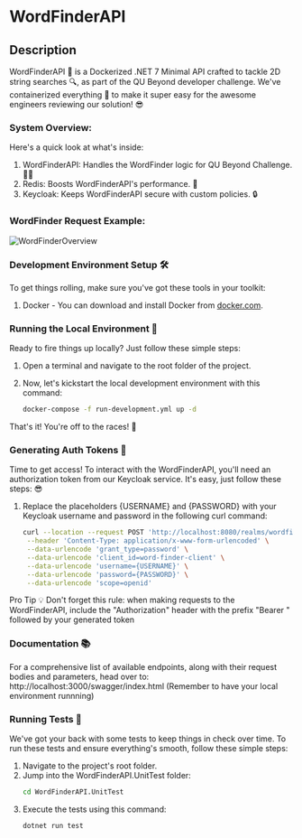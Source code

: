 # WordFinderAPI

## Description 

WordFinderAPI 🚀 is a Dockerized .NET 7 Minimal API crafted to tackle 2D string searches 🔍, as part of the QU Beyond developer challenge. We've containerized everything 🐳 to make it super easy for the awesome engineers reviewing our solution! 😎

### System Overview:

Here's a quick look at what's inside:

1. WordFinderAPI: Handles the WordFinder logic for QU Beyond Challenge. 🧙‍♂️
2. Redis: Boosts WordFinderAPI's performance. 🚀
3. Keycloak: Keeps WordFinderAPI secure with custom policies. 🔒

###  WordFinder Request Example:

![WordFinderOverview](https://github.com/EleazarTracana/WordFinderAPI/assets/48774395/05e98476-4b0c-4472-9039-6ed76eb88228)

### Development Environment Setup 🛠️

To get things rolling, make sure you've got these tools in your toolkit:

1. Docker - You can download and install Docker from [docker.com](https://www.docker.com/products/docker-desktop).

### Running the Local Environment 🚀

Ready to fire things up locally? Just follow these simple steps:

1. Open a terminal and navigate to the root folder of the project.

2. Now, let's kickstart the local development environment with this command:

   ```bash
   docker-compose -f run-development.yml up -d
That's it! You're off to the races! 🏁
### Generating Auth Tokens 🚀

Time to get access! To interact with the WordFinderAPI, you'll need an authorization token from our Keycloak service. It's easy, just follow these steps: 😎

1. Replace the placeholders {USERNAME} and {PASSWORD} with your Keycloak username and password in the following curl command:

   ```bash
   curl --location --request POST 'http://localhost:8080/realms/wordfinder/protocol/openid-connect/token' \
    --header 'Content-Type: application/x-www-form-urlencoded' \
    --data-urlencode 'grant_type=password' \
    --data-urlencode 'client_id=word-finder-client' \
    --data-urlencode 'username={USERNAME}' \
    --data-urlencode 'password={PASSWORD}' \
    --data-urlencode 'scope=openid'

Pro Tip 💡
Don't forget this rule: when making requests to the WordFinderAPI, include the "Authorization" header with the prefix "Bearer " followed by your generated token

### Documentation 📚

For a comprehensive list of available endpoints, along with their request bodies and parameters, head over to:
http://localhost:3000/swagger/index.html (Remember to have your local environment runnning)

### Running Tests 🧪

We've got your back with some tests to keep things in check over time. To run these tests and ensure everything's smooth, follow these simple steps:

1. Navigate to the project's root folder.
2. Jump into the WordFinderAPI.UnitTest folder:
   ```bash
   cd WordFinderAPI.UnitTest
3. Execute the tests using this command:
   ```bash
   dotnet run test